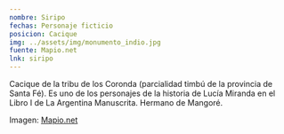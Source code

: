 ```yaml
---
nombre: Siripo
fechas: Personaje ficticio
posicion: Cacique
img: ../assets/img/monumento_indio.jpg
fuente: Mapio.net
lnk: siripo
---
```


<p>Cacique de la tribu de los Coronda (parcialidad timbú de la provincia de Santa Fé). Es uno de los personajes de la historia de Lucía Miranda en el Libro I de La Argentina Manuscrita. Hermano de Mangoré.</p>

<span>Imagen: <a href="https://mapio.net/pic/p-9973331/" target="blank_">Mapio.net</a></span>